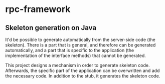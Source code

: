 # rpc-framework

## Skeleton generation on Java

It'd be possible to generate automatically from the server-side code (the skeleton). There is a part that is general, and therefore can be generated automatically, and a part that is specific to the application (the implementation of the interface methods) that cannot be generated.

This project designs a mechanism in order to generate skeleton code. Afterwards, the specific part of the application can be overwritten and add the necessary code. In addition to the stub, it generates the skeleton code.
